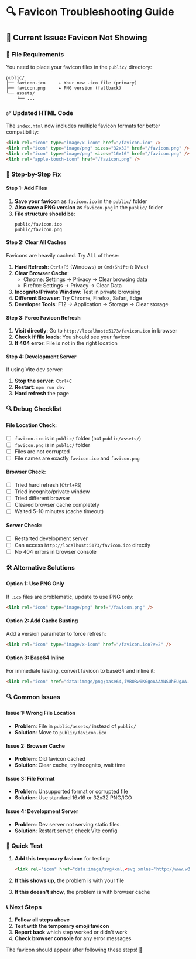 # 🔍 Favicon Troubleshooting Guide

## 🚨 **Current Issue: Favicon Not Showing**

### **📁 File Requirements**

You need to place your favicon files in the `public/` directory:

```
public/
├── favicon.ico     ← Your new .ico file (primary)
├── favicon.png     ← PNG version (fallback)
└── assets/
    └── ...
```

### **✅ Updated HTML Code**

The `index.html` now includes multiple favicon formats for better compatibility:

```html
<link rel="icon" type="image/x-icon" href="/favicon.ico" />
<link rel="icon" type="image/png" sizes="32x32" href="/favicon.png" />
<link rel="icon" type="image/png" sizes="16x16" href="/favicon.png" />
<link rel="apple-touch-icon" href="/favicon.png" />
```

### **🔧 Step-by-Step Fix**

#### **Step 1: Add Files**
1. **Save your favicon** as `favicon.ico` in the `public/` folder
2. **Also save a PNG version** as `favicon.png` in the `public/` folder
3. **File structure should be**:
   ```
   public/favicon.ico
   public/favicon.png
   ```

#### **Step 2: Clear All Caches**
Favicons are heavily cached. Try ALL of these:

1. **Hard Refresh**: `Ctrl+F5` (Windows) or `Cmd+Shift+R` (Mac)
2. **Clear Browser Cache**:
   - Chrome: Settings → Privacy → Clear browsing data
   - Firefox: Settings → Privacy → Clear Data
3. **Incognito/Private Window**: Test in private browsing
4. **Different Browser**: Try Chrome, Firefox, Safari, Edge
5. **Developer Tools**: F12 → Application → Storage → Clear storage

#### **Step 3: Force Favicon Refresh**
1. **Visit directly**: Go to `http://localhost:5173/favicon.ico` in browser
2. **Check if file loads**: You should see your favicon
3. **If 404 error**: File is not in the right location

#### **Step 4: Development Server**
If using Vite dev server:
1. **Stop the server**: `Ctrl+C`
2. **Restart**: `npm run dev`
3. **Hard refresh** the page

### **🔍 Debug Checklist**

#### **File Location Check**:
- [ ] `favicon.ico` is in `public/` folder (not `public/assets/`)
- [ ] `favicon.png` is in `public/` folder
- [ ] Files are not corrupted
- [ ] File names are exactly `favicon.ico` and `favicon.png`

#### **Browser Check**:
- [ ] Tried hard refresh (`Ctrl+F5`)
- [ ] Tried incognito/private window
- [ ] Tried different browser
- [ ] Cleared browser cache completely
- [ ] Waited 5-10 minutes (cache timeout)

#### **Server Check**:
- [ ] Restarted development server
- [ ] Can access `http://localhost:5173/favicon.ico` directly
- [ ] No 404 errors in browser console

### **🛠️ Alternative Solutions**

#### **Option 1: Use PNG Only**
If `.ico` files are problematic, update to use PNG only:

```html
<link rel="icon" type="image/png" href="/favicon.png" />
```

#### **Option 2: Add Cache Busting**
Add a version parameter to force refresh:

```html
<link rel="icon" type="image/x-icon" href="/favicon.ico?v=2" />
```

#### **Option 3: Base64 Inline**
For immediate testing, convert favicon to base64 and inline it:

```html
<link rel="icon" href="data:image/png;base64,iVBORw0KGgoAAAANSUhEUgAA..." />
```

### **🔍 Common Issues**

#### **Issue 1: Wrong File Location**
- **Problem**: File in `public/assets/` instead of `public/`
- **Solution**: Move to `public/favicon.ico`

#### **Issue 2: Browser Cache**
- **Problem**: Old favicon cached
- **Solution**: Clear cache, try incognito, wait time

#### **Issue 3: File Format**
- **Problem**: Unsupported format or corrupted file
- **Solution**: Use standard 16x16 or 32x32 PNG/ICO

#### **Issue 4: Development Server**
- **Problem**: Dev server not serving static files
- **Solution**: Restart server, check Vite config

### **🎯 Quick Test**

1. **Add this temporary favicon** for testing:
   ```html
   <link rel="icon" href="data:image/svg+xml,<svg xmlns='http://www.w3.org/2000/svg' viewBox='0 0 100 100'><text y='.9em' font-size='90'>🎓</text></svg>" />
   ```

2. **If this shows up**, the problem is with your file
3. **If this doesn't show**, the problem is with browser cache

### **📞 Next Steps**

1. **Follow all steps above**
2. **Test with the temporary emoji favicon**
3. **Report back** which step worked or didn't work
4. **Check browser console** for any error messages

The favicon should appear after following these steps! 🎉
